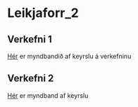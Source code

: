 # Leikjaforr_2

## Verkefni 1

[Hér](https://youtu.be/sq7g46MBB9M) er myndbandið af keyrslu á verkefninu

## Verkefni 2

[Hér]() er myndband af keyrslu
